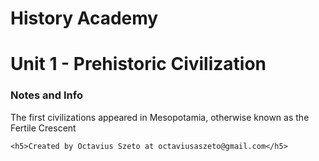 # History Academy

<html>
  <head>
    <meta charset='utf-8'>
    <title>History Academy</title>
  </head>
  <body>
    <h1>Unit 1 - Prehistoric Civilization</h1>
    <h3>Notes and Info</h3>
    <p> </p>
    <p>The first civilizations appeared in Mesopotamia, otherwise known as the Fertile Crescent</p>
    
    <h5>Created by Octavius Szeto at octaviusaszeto@gmail.com</h5>
  </body>
</html>  
